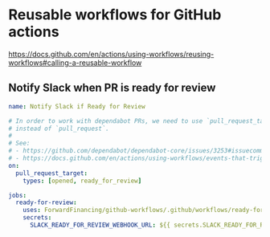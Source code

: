 # Reusable workflows for GitHub actions

https://docs.github.com/en/actions/using-workflows/reusing-workflows#calling-a-reusable-workflow

## Notify Slack when PR is ready for review

```yaml
name: Notify Slack if Ready for Review

# In order to work with dependabot PRs, we need to use `pull_request_target`
# instead of `pull_request`.
#
# See:
# - https://github.com/dependabot/dependabot-core/issues/3253#issuecomment-795140576
# - https://docs.github.com/en/actions/using-workflows/events-that-trigger-workflows#pull_request_target
on:
  pull_request_target:
    types: [opened, ready_for_review]

jobs:
  ready-for-review:
    uses: ForwardFinancing/github-workflows/.github/workflows/ready-for-review.yml@main
    secrets:
      SLACK_READY_FOR_REVIEW_WEBHOOK_URL: ${{ secrets.SLACK_READY_FOR_REVIEW_WEBHOOK_URL }}
```
